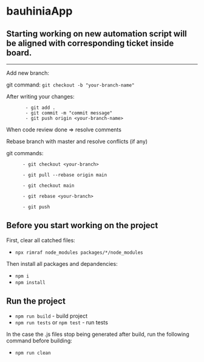 # bauhiniaApp

Starting working on new automation script will be aligned with corresponding ticket inside board.
---

---

Add new branch:

git command: `git checkout -b "your-branch-name"`

 
After writing your changes:

           - git add .
           - git commit -m "commit message"
           - git push origin <your-branch-name>

When code review done => resolve comments

 Rebase branch with master and resolve conflicts (if any)


git commands:

          - git checkout <your-branch>

          - git pull --rebase origin main

          - git checkout main
          
          - git rebase <your-branch>

          - git push



 
Before you start working on the project
---

First, clear all catched files:
- `npx rimraf node_modules packages/*/node_modules` 

Then install all packages and depandencies:
- `npm i` 
- `npm install`

Run the project
---

- `npm run build` - build project
- `npm run tests` or `npm test` - run tests

In the case the .js files stop being generated after build, run the following command before building:
- `npm run clean`


